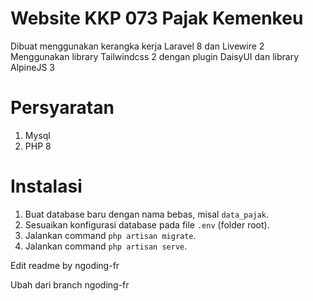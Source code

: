 # Website KKP 073 Pajak Kemenkeu

Dibuat menggunakan kerangka kerja Laravel 8 dan Livewire 2
Menggunakan library Tailwindcss 2 dengan plugin DaisyUI dan library AlpineJS 3

# Persyaratan

1. Mysql
2. PHP 8

# Instalasi

1. Buat database baru dengan nama bebas, misal `data_pajak`.
2. Sesuaikan konfigurasi database pada file `.env` (folder root).
3. Jalankan command `php artisan migrate`.
4. Jalankan command `php artisan serve`.


Edit readme by ngoding-fr

Ubah dari branch ngoding-fr
